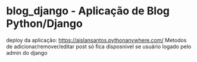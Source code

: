 # blog_django - Aplicação de Blog Python/Django
deploy da aplicação: https://aislansantos.pythonanywhere.com/
Metodos de adicionar/remover/editar post só fica disposnivel se usuário logado pelo admin do django
